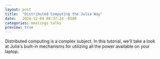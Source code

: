 ```yaml
---
layout: post
title:  "Distributed Computing the Julia Way"
date:   2024-12-04 08:37:24 -0500
categories: meetings talks
preview: true
---
```

Distributed computing is a complex subject. In this tutorial, we'll take a look at Julia's built-in mechanisms for utilizing all the power available on your laptop.

<!--more-->